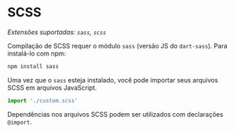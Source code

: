 # SCSS

_Extensões suportadas: `sass`, `scss`_

Compilação de SCSS requer o módulo `sass` (versão JS do `dart-sass`). Para instalá-lo com npm:

```bash
npm install sass
```

Uma vez que o `sass` esteja instalado, você pode importar seus arquivos SCSS em arquivos JavaScript.

```javascript
import './custom.scss'
```

Dependências nos arquivos SCSS podem ser utilizados com declarações `@import`.
